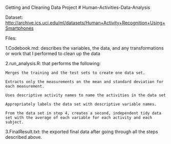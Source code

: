Getting and Cleaning Data Project  # Human-Activities-Data-Analysis

Dataset:
http://archive.ics.uci.edu/ml/datasets/Human+Activity+Recognition+Using+Smartphones

Files:

1.Codebook.md: describes the variables, the data, and any transformations or work that I performed to clean up the data

2.run_analysis.R: that performs the following:
    
    Merges the training and the test sets to create one data set.
    
    Extracts only the measurements on the mean and standard deviation for each measurement. 
    
    Uses descriptive activity names to name the activities in the data set
    
    Appropriately labels the data set with descriptive variable names. 
    
    From the data set in step 4, creates a second, independent tidy data set with the average of each variable for each activity and each subject.

3.FinalResult.txt: the exported final data after going through all the steps described above.

